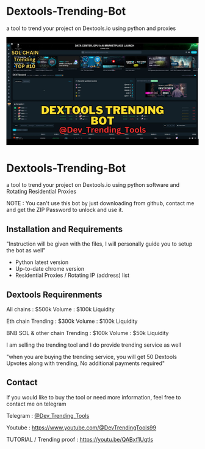 # Dextools-Trending-Bot
a tool to trend your project on Dextools.io using python and proxies

<p align="center"><a href="https://www.youtube.com/watch?v=fQhI-thImvo&t=29s" target="_blank"><img src="https://github.com/Dev-Trending-Tools99/Dextools-Trending-Bot/blob/main/Thumbnail.jpg?raw=true"></a></p>

# Dextools-Trending-Bot
a tool to trend your project on Dextools.io using python software and Rotating Residential Proxies

NOTE : You can't use this bot by just downloading from github, contact me and get the ZIP Password to unlock and use it.

## Installation and Requirements

"Instruction will be given with the files, I will personally guide you to setup the bot as well"

- Python latest version
- Up-to-date chrome version
- Residential Proxies / Rotating IP (address) list 

## Dextools Requirenments

All chains : $500k Volume : $100k Liquidity 

Eth chain Trending : $300k Volume : $100k Liquidity 

BNB SOL & other chain Trending : $100k Volume : $50k Liquidity 

I am selling the trending tool and I do provide trending service as well 

"when you are buying the trending service, you will get 50 Dextools Upvotes along with trending, No additional payments required"

## Contact
If you would like to buy the tool or need more information, feel free to contact me on telegram

Telegram : [@Dev_Trending_Tools](https://t.me/Dev_Trending_Tools)

Youtube : https://www.youtube.com/@DevTrendingTools99

TUTORIAL / Trending proof : https://youtu.be/QABxf1Uqtls




      

